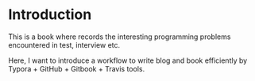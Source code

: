 # Introduction

This is a book where records the interesting programming problems encountered in test, interview etc.

Here, I want to introduce a workflow to write blog and book efficiently by Typora + GitHub + Gitbook + Travis tools.